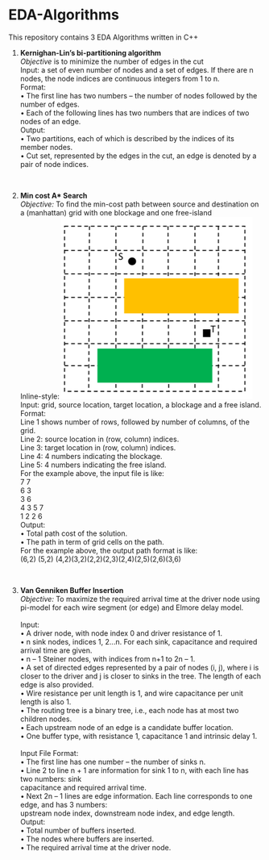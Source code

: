 # EDA-Algorithms<br>

This repository contains 3 EDA Algorithms written in C++ <br>

1) **Kernighan-Lin’s	bi-partitioning	algorithm**<br>	
*Objective*	is	to	minimize	the	number	of	edges	in	the	cut <br>
Input:	a	set	of	even	number	of	nodes	and	a	set	of	edges.	If	there	are	n	nodes,	the	node indices	are	continuous	integers	from	1	to	n.	 <br>
Format:	<br>
• The	first	line	has	two	numbers	–	the	number	of	nodes	followed	by	the	number	of	edges.	<br>
• Each	of	the	following	lines	has	two	numbers	that	are	indices	of	two	nodes	of	an	edge.	<br>
Output:		<br>
• Two	partitions,	each	of	which	is	described	by	the	indices	of	its	member	nodes.	<br>
• Cut	set,	represented	by	the	edges	in	the	cut,	an	edge	is	denoted	by	a	pair	of	node indices.	<br>
<br>

2) **Min cost A\* Search** <br>
*Objective:* To find the min-cost path between source and destination on a (manhattan)	grid	with	one	blockage	and	one	free-island<br>
Inline-style: ![alt text](https://github.com/satishpasumarthi/EDA-Algorithms/blob/master/Grid.png "Grid Example")<br>
Input:	grid,	source	location,	target	location,	a	blockage	and	a	free	island.	<br>
Format:		<br>
Line	1	shows	number	of	rows,	followed	by	number	of	columns,	of	the	grid.	<br>
Line	2:	source	location	in	(row,	column)	indices.	<br>
Line	3:	target	location	in	(row,	column)	indices.	<br>
Line	4:	4	numbers	indicating	the	blockage.	<br>
Line	5:	4	numbers	indicating	the	free	island.	<br>
For	the	example	above,	the	input	file	is	like:	<br>
7				7	<br>
6				3	<br>
3				6	<br>
4				3				5			7	<br>
1				2				2			6	<br>
Output:		<br>
• Total	path	cost	of	the	solution.	<br>
• The	path	in	term	of	grid	cells	on	the	path.	<br>
For	the	example	above,	the	output	path	format	is	like:	<br>
(6,2)	(5,2)	(4,2)(3,2)(2,2)(2,3)(2,4)(2,5)(2,6)(3,6)	<br>
<br>

3) **Van Genniken Buffer Insertion** <br>
*Objective:* To	maximize	the	required	arrival	time	at	the	driver	node using	pi-model	for	each	wire	segment	(or	edge)	and	Elmore	delay	model.<br>	
Input:		<br>
• A	driver	node,	with	node	index	0	and	driver	resistance	of	1.	<br>
• n	sink	nodes,	indices	1,	2...n.	For	each	sink,	capacitance	and	required	arrival	time	are	given.	<br>
• n	–	1	Steiner	nodes,	with	indices	from	n+1	to	2n	–	1.	<br>
• A	set	of	directed	edges	represented	by	a	pair	of	nodes		(i,	j),	where	i	is	closer	to	the	driver	and	
j	is	closer	to	sinks	in	the	tree.	The	length	of	each	edge	is	also	provided.	<br>
• Wire	resistance	per	unit	length	is	1,	and	wire	capacitance	per	unit	length	is	also	1.	<br>
• The	routing	tree	is	a	binary	tree,	i.e.,	each	node	has	at	most	two	children	nodes.	<br>
• Each	upstream	node	of	an	edge	is	a	candidate	buffer	location.		<br>
• One	buffer	type,	with	resistance	1,	capacitance	1	and	intrinsic	delay	1.<br>		
Input	File	Format:		<br>
• The	first	line	has	one	number	–	the	number	of	sinks	n.	<br>
• Line	 2	 to	 line	 n	 +	 1	 are	 information	 for	 sink	 1	 to	 n,	 with	 each	 line	 has	 two	 numbers:	 sink	
capacitance	and	required	arrival	time.	<br>
• Next	2n	–	1	lines	are	edge	information.	Each	line	corresponds	to	one	edge,	and	has	3	numbers:	<br>
upstream	node	index,	downstream	node	index,	and	edge	length.									<br>
Output:		<br>
• Total	number	of	buffers	inserted.	<br>
• The	nodes	where	buffers	are	inserted.	<br>
• The	required	arrival	time	at	the	driver	node.	<br>
